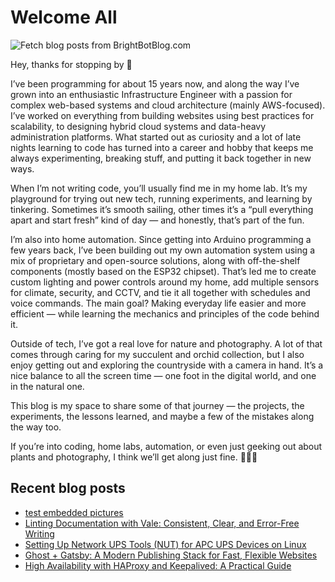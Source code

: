 # Welcome All

![Fetch blog posts from BrightBotBlog.com](https://github.com/atownsend247/atownsend247/workflows/Fetch%20blog%20posts%20from%20BrightBotBlog.com/badge.svg)

Hey, thanks for stopping by 👋

I’ve been programming for about 15 years now, and along the way I’ve grown into an enthusiastic Infrastructure Engineer with a passion for complex web-based systems and cloud architecture (mainly AWS-focused). I’ve worked on everything from building websites using best practices for scalability, to designing hybrid cloud systems and data-heavy administration platforms. What started out as curiosity and a lot of late nights learning to code has turned into a career and hobby that keeps me always experimenting, breaking stuff, and putting it back together in new ways.

When I’m not writing code, you’ll usually find me in my home lab. It’s my playground for trying out new tech, running experiments, and learning by tinkering. Sometimes it’s smooth sailing, other times it’s a “pull everything apart and start fresh” kind of day — and honestly, that’s part of the fun.

I’m also into home automation. Since getting into Arduino programming a few years back, I’ve been building out my own automation system using a mix of proprietary and open-source solutions, along with off-the-shelf components (mostly based on the ESP32 chipset). That’s led me to create custom lighting and power controls around my home, add multiple sensors for climate, security, and CCTV, and tie it all together with schedules and voice commands. The main goal? Making everyday life easier and more efficient — while learning the mechanics and principles of the code behind it.

Outside of tech, I’ve got a real love for nature and photography. A lot of that comes through caring for my succulent and orchid collection, but I also enjoy getting out and exploring the countryside with a camera in hand. It’s a nice balance to all the screen time — one foot in the digital world, and one in the natural one.

This blog is my space to share some of that journey — the projects, the experiments, the lessons learned, and maybe a few of the mistakes along the way too.

If you’re into coding, home labs, automation, or even just geeking out about plants and photography, I think we’ll get along just fine. 🚀🌱📸

## Recent blog posts

<!-- FEED-START -->
- [test embedded pictures](https://brightbot.co.uk/test-embedded-pictures/)
- [Linting Documentation with Vale: Consistent, Clear, and Error-Free Writing](https://brightbot.co.uk/linting-documentation-with-vale-consistent-clear-and-error-free-writing/)
- [Setting Up Network UPS Tools (NUT) for APC UPS Devices on Linux](https://brightbot.co.uk/setting-up-network-ups-tools-nut-for-apc-ups-devices-on-linux/)
- [Ghost + Gatsby: A Modern Publishing Stack for Fast, Flexible Websites](https://brightbot.co.uk/ghost-gatsby-a-modern-publishing-stack-for-fast-flexible-websites/)
- [High Availability with HAProxy and Keepalived: A Practical Guide](https://brightbot.co.uk/high-availability-with-haproxy-and-keepalived/)
<!-- FEED-END -->